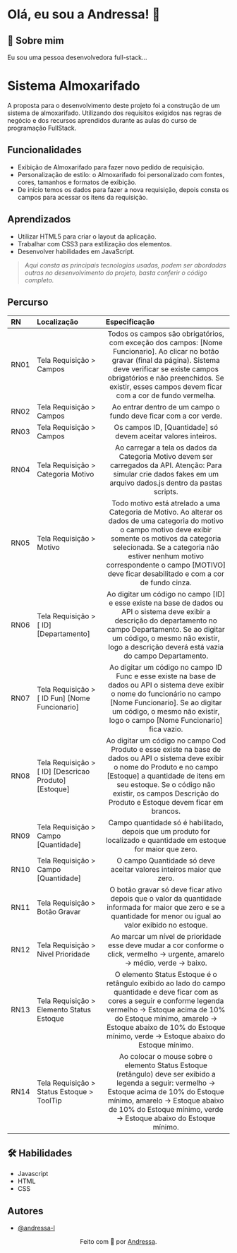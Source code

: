 # Olá, eu sou a Andressa! 👋
## 🚀 Sobre mim
Eu sou uma pessoa desenvolvedora full-stack...

# Sistema Almoxarifado

A proposta para o desenvolvimento deste projeto foi a construção de um sistema de almoxarifado. Utilizando dos requisitos exigidos nas regras de negócio e dos recursos aprendidos durante as aulas do curso de programação FullStack.

## Funcionalidades

- Exibição de Almoxarifado para fazer novo pedido de requisição.
- Personalização de estilo: o Almoxarifado foi personalizado com fontes, cores, tamanhos e formatos de exibição.
- De início temos os dados para fazer a nova requisição, depois consta os campos para acessar os itens da requisição.

## Aprendizados

- Utilizar HTML5 para criar o layout da aplicação.
- Trabalhar com CSS3 para estilização dos elementos.
- Desenvolver habilidades em JavaScript.

> <em>Aqui consta as principais tecnologias usadas, podem ser abordadas outras no desenvolvimento do projeto, basta conferir o código completo. </em>

## Percurso
<table>
  <thead>
    <tr align="left">
      <th>RN</th>
      <th>Localização</th>
      <th>Especificação</th>
    </tr>
  </thead>
  <tbody align="left">
    <tr>
        <td>RN01</td>
        <td>Tela Requisição > Campos</td>
        <td align="center">Todos os campos são obrigatórios, com exceção dos campos: [Nome Funcionario]. Ao clicar no botão gravar (final da página). Sistema deve verificar se existe campos obrigatórios e não preenchidos. Se existir, esses campos devem ficar com a cor de fundo vermelha.</td>
    </tr>
    <tr>
      <td>RN02</td>
      <td>Tela Requisição > Campos</td>
      <td align="center">Ao entrar dentro de um campo o fundo deve ficar com a cor verde.</td>
    </tr>
    <tr>
      <td>RN03</td>
      <td>Tela Requisição > Campos</td>
      <td align="center">Os campos ID, [Quantidade] só devem aceitar valores inteiros.</td>    
    </tr>
    <tr>
      <td>RN04</td>
      <td>Tela Requisição > Categoria Motivo</td>
      <td align="center">Ao carregar a tela os dados da Categoria Motivo devem ser carregados da API. Atenção: Para simular crie dados fakes em um arquivo dados.js dentro da pastas scripts.</td>    
    </tr>
    <tr>
      <td>RN05</td>
      <td>Tela Requisição > Motivo</td>
      <td align="center">Todo motivo está atrelado a uma Categoria de Motivo. Ao alterar os dados de uma categoria do motivo o campo motivo deve exibir somente os motivos da categoria selecionada. Se a categoria não estiver nenhum motivo correspondente o campo [MOTIVO] deve ficar desabilitado e com a cor de fundo cinza.</td>    
    </tr>
    <tr>
      <td>RN06</td>
      <td>Tela Requisição > [ ID] [Departamento]</td>
      <td align="center">Ao digitar um código no campo [ID] e esse existe na base de dados ou API o sistema deve exibir a descrição do departamento no campo Departamento. Se ao digitar um código, o mesmo não existir, logo a descrição deverá está vazia do campo Departamento.</td>    
    </tr>
    <tr>
      <td>RN07</td>
      <td>Tela Requisição > [ ID Fun] [Nome Funcionario] </td>
      <td align="center">Ao digitar um código no campo ID Func e esse existe na base de dados ou API o sistema deve exibir o nome do funcionário no campo [Nome Funcionario]. Se ao digitar um código, o mesmo não existir, logo o campo [Nome Funcionario] fica vazio.</td>    
    </tr>
    <tr>
      <td>RN08</td>
      <td>Tela Requisição > [ ID] [Descricao Produto] [Estoque]</td>
      <td align="center">Ao digitar um código no campo Cod Produto e esse existe na base de dados ou API o sistema deve exibir o nome do Produto e no campo [Estoque] a quantidade de itens em seu estoque. Se o código não existir, os campos Descrição do Produto e Estoque devem ficar em brancos.</td>    
    </tr>
    <tr>
      <td>RN09</td>
      <td>Tela Requisição > Campo [Quantidade]</td>
      <td align="center">Campo quantidade só é habilitado, depois que um produto for localizado e quantidade em estoque for maior que zero.</td>    
    </tr>
    <tr>
      <td>RN10</td>
      <td>Tela Requisição > Campo [Quantidade]</td>
      <td align="center">O campo Quantidade só deve aceitar valores inteiros maior que zero.</td>    
    </tr>
    <tr>
      <td>RN11</td>
      <td>Tela Requisição > Botão Gravar</td>
      <td align="center">O botão gravar só deve ficar ativo depois que o valor da quantidade informada for maior que zero e se a quantidade for menor ou igual ao valor exibido no estoque.</td>    
    </tr>
    <tr>
      <td>RN12</td>
      <td>Tela Requisição > Nivel Prioridade</td>
      <td align="center">Ao marcar um nível de prioridade esse deve mudar a cor conforme o click, vermelho -> urgente, amarelo -> médio, verde -> baixo.</td>    
    </tr>
    <tr>
      <td>RN13</td>
      <td>Tela Requisição > Elemento Status Estoque</td>
      <td align="center">O elemento Status Estoque é o retângulo exibido ao lado do campo quantidade e deve ficar com as cores a seguir e conforme legenda vermelho -> Estoque acima de 10% do Estoque mínimo, amarelo -> Estoque abaixo de 10% do Estoque mínimo, verde -> Estoque abaixo do Estoque mínimo.</td>    
    </tr>
    <tr>
      <td>RN14</td>
      <td>Tela Requisição > Status Estoque > ToolTip</td>
      <td align="center" style="">Ao colocar o mouse sobre o elemento Status Estoque (retângulo) deve ser exibido a legenda a seguir: vermelho -> Estoque acima de 10% do Estoque mínimo, amarelo -> Estoque abaixo de 10% do Estoque mínimo, verde -> Estoque abaixo do Estoque mínimo.</td>    
    </tr>
  </tbody>
  <tfoot></tfoot>
</table>


## 🛠 Habilidades
- Javascript
- HTML 
- CSS

## Autores

- [@andressa-l](https://www.github.com/andressa-l)


<div align="center">Feito com 💜 por <a href="https://github.com/andressa-l">Andressa</a>.</div>
<br />